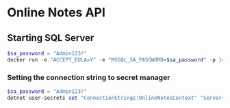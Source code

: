 # Online Notes API
## Starting SQL Server
```powershell
$sa_password = "Admin123!"
docker run -e "ACCEPT_EULA=Y" -e "MSSQL_SA_PASSWORD=$sa_password" -p 1433:1433 -v sqlvolume:/var/opt/mssql -d --rm --name mssql mcr.microsoft.com/mssql/server:2022-latest
```

### Setting the connection string to secret manager
```powershell
$sa_password = "Admin123!"
dotnet user-secrets set "ConnectionStrings:OnlineNotesContext" "Server=localhost; Database=OnlineNotes; User Id = sa; Password=$sa_password; TrustServerCertificate=True"
```